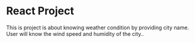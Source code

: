 # React Project

This is project is about knowing weather condition by providing city name. User will know the wind speed and humidity of the city.. 
